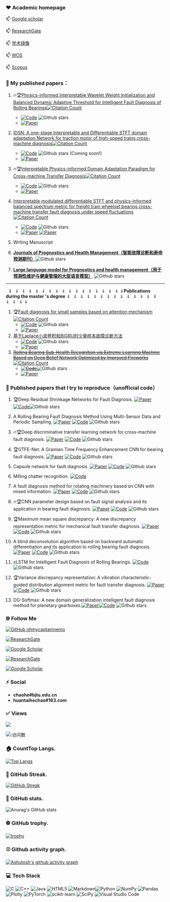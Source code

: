 <!--
**liguge/liguge** is a ✨ _special_ ✨ repository because its `README.md` (this file) appears on your GitHub profile.


<h1 align="center"><img src="https://media.giphy.com/media/1nctTrbXXmMHUVAaOo/giphy.gif" width="100%"></h1>

<h1 align="center">Hi <img src="https://media.giphy.com/media/RzqkoOmhuh86XsECvl/giphy.gif" width="50">, I'm chao He!</h1>

Here are some ideas to get you started:

- 🔭 I’m currently working on ...
- 🌱 I’m currently learning ...
- 👯 I’m looking to collaborate on ...
- 🤔 I’m looking for help with ...
- 💬 Ask me about ...
- 📫 How to reach me: ...
- 😄 Pronouns: ...
- ⚡ Fun fact: ...
-->

### ❤️ Academic homepage

  📫         [Google scholar](https://scholar.google.com/citations?user=1DtpMlAAAAAJ&hl=en)

  📫         [ResearchGate](https://www.researchgate.net/profile/Chao-He-64)

  📫         [学术镜像](https://sc.panda985.com/citations?user=1DtpMlAAAAAJ&hl=zh-CN&oi=sra)

  📫         [WOS](https://www.webofscience.com/wos/author/record/HCJ-0483-2022)

  📫         [Scopus](https://www.scopus.com/authid/detail.uri?authorId=57222401905)


### 🌱 My published papers：
1. :fire::trophy:[Physics-informed Interpretable Wavelet Weight Initialization and Balanced Dynamic Adaptive Threshold for Intelligent Fault Diagnosis of Rolling Bearings](https://doi.org/10.1016/j.jmsy.2023.08.014)[![Citation Count](https://img.shields.io/badge/citations-96-blue)](https://example.com/link_to_your_paper)

   - [![Code](https://img.shields.io/badge/Code-Website-blue.svg?logo=arXiv&logoColor=red)](https://github.com/liguge/EWSNet)  ![Github stars](https://img.shields.io/github/stars/liguge/EWSNet.svg)  
   - [![Paper](https://img.shields.io/badge/Paper-DOI-red.svg?logo=arXiv&logoColor=red)](https://doi.org/10.1016/j.jmsy.2023.08.014)

2. [IDSN: A one-stage Interpretable and Differentiable STFT domain adaptation Network for traction motor of high-speed trains cross-machine diagnosis](https://doi.org/10.1016/j.ymssp.2023.110846)[![Citation Count](https://img.shields.io/badge/citations-42-blue)](https://example.com/link_to_your_paper)
   - [![Code](https://img.shields.io/badge/Code-Website-blue.svg?logo=arXiv&logoColor=red)](https://github.com/liguge/IDSN_public)  ![Github stars](https://img.shields.io/github/stars/liguge/IDSN_public.svg)  (Coming soon!)
   - [![Paper](https://img.shields.io/badge/Paper-DOI-red.svg?logo=arXiv&logoColor=red)](https://doi.org/10.1016/j.ymssp.2023.110846)
   
3. :fire::trophy:[Interpretable Physics-informed Domain Adaptation Paradigm for Cross-machine Transfer Diagnosis](https://doi.org/10.1016/j.knosys.2024.111499)[![Citation Count](https://img.shields.io/badge/citations-52-blue)](https://example.com/link_to_your_paper)

   - [![Code](https://img.shields.io/badge/Code-Website-blue.svg?logo=arXiv&logoColor=red)](https://github.com/liguge/WIDAN)  ![Github stars](https://img.shields.io/github/stars/liguge/WIDAN.svg)  
   - [![Paper](https://img.shields.io/badge/Paper-DOI-red.svg?logo=arXiv&logoColor=red)](https://doi.org/10.1016/j.knosys.2024.111499)

4. [Interpretable modulated differentiable STFT and physics-informed balanced spectrum metric for freight train wheelset bearing cross-machine transfer fault diagnosis under speed fluctuations](https://doi.org/10.1016/j.aei.2024.102568)[![Citation Count](https://img.shields.io/badge/citations-54-blue)](https://example.com/link_to_your_paper)
   - [![Code](https://img.shields.io/badge/Code-Website-blue.svg?logo=arXiv&logoColor=red)](https://github.com/liguge/PyDSN)  ![Github stars](https://img.shields.io/github/stars/liguge/PyDSN.svg)  
   - [![Paper](https://img.shields.io/badge/Paper_1-DOI-red.svg?logo=arXiv&logoColor=red)](https://doi.org/10.1016/j.aei.2024.102568)  [![Paper](https://img.shields.io/badge/Paper_2-ARXIV-red.svg?logo=arXiv&logoColor=red)](https://doi.org/10.48550/arXiv.2406.11917)
   
5. Writing Manuscript

6. **[Journals of Prognostics and Health Management（智能故障诊断和寿命预测期刊）](https://github.com/liguge/Journals-for-Prognostics-and-Health-Management)**![Github stars](https://img.shields.io/github/stars/liguge/Journals-for-Prognostics-and-Health-Management.svg)

7.  **[Large language model for Prognostics and health management（用于预测性维护与健康管理的大型语言模型）](https://github.com/liguge/Large-language-model-for-Prognostics-and-health-management)** ![Github stars](https://img.shields.io/github/stars/liguge/Large-language-model-for-Prognostics-and-health-management.svg)

   

------

   


​                                       $\Downarrow\Downarrow\Downarrow\Downarrow\Downarrow\Downarrow\Downarrow\Downarrow\Downarrow\Downarrow\Downarrow\Downarrow\Downarrow\Downarrow\Downarrow\Downarrow\Downarrow\Downarrow$**Publications during the master 's degree**$\Downarrow\Downarrow\Downarrow\Downarrow\Downarrow\Downarrow\Downarrow\Downarrow\Downarrow\Downarrow\Downarrow\Downarrow\Downarrow\Downarrow\Downarrow\Downarrow\Downarrow\Downarrow$

1. :trophy:[Fault diagnosis for small samples based on attention mechanism](https://doi.org/10.1016/j.measurement.2021.110242) [![Citation Count](https://img.shields.io/badge/citations-198-blue)](https://example.com/link_to_your_paper)   
    - [![Code](https://img.shields.io/badge/Code-Website-blue.svg?logo=arXiv&logoColor=red)](https://github.com/liguge/Fault-diagnosis-for-small-samples-based-on-attention-mechanism)  ![Github stars](https://img.shields.io/github/stars/liguge/Fault-diagnosis-for-small-samples-based-on-attention-mechanism.svg)  
   - [![Paper](https://img.shields.io/badge/Paper-DOI-red.svg?logo=arXiv&logoColor=red)](https://doi.org/10.1016/j.measurement.2021.110242)
3. [基于Laplace小波卷积和BiGRU的少量样本故障诊断方法](https://kns.cnki.net/kcms2/article/abstract?v=YoFA4grnCX4IptBzWglGXApO5AGPdZ156g6v-p2jrPHNmVObS4A1qgfoVQ5DLQmA0tZPfcGejDUBj3Pn0PsDC_CaIm9TKNDyXl3emEIY_kWSGFi3qKnIFL9hMXTytEQaZrlUvmHXxiA=&uniplatform=NZKPT&flag=copy)
    - [![Code](https://img.shields.io/badge/Code-Website-blue.svg?logo=arXiv&logoColor=red)](https://github.com/liguge/DLWCB)  ![Github stars](https://img.shields.io/github/stars/liguge/DLWCB.svg)
   - [![Paper](https://img.shields.io/badge/Paper-DOI-red.svg?logo=arXiv&logoColor=red)](https://kns.cnki.net/kcms2/article/abstract?v=YoFA4grnCX4IptBzWglGXApO5AGPdZ156g6v-p2jrPHNmVObS4A1qgfoVQ5DLQmA0tZPfcGejDUBj3Pn0PsDC_CaIm9TKNDyXl3emEIY_kWSGFi3qKnIFL9hMXTytEQaZrlUvmHXxiA=&uniplatform=NZKPT&flag=copy)
8. ~~[Rolling Bearing Sub-Health Recognition via Extreme Learning Machine Based on Deep Belief Network Optimized by Improved Fireworks](https://doi.org/10.1109/ACCESS.2021.3064962)~~ [![Citation Count](https://img.shields.io/badge/citations-25-blue)](https://example.com/link_to_your_paper)     
    -  ~~[![Code](https://img.shields.io/badge/Code-Website-blue.svg?logo=arXiv&logoColor=red)](https://github.com/liguge/FWA-DBN-ELM-for-intelligent-fault-diagnosis)~~![Github stars](https://img.shields.io/github/stars/liguge/FWA-DBN-ELM-for-intelligent-fault-diagnosis.svg)
    -  [![Paper](https://img.shields.io/badge/Paper-DOI-red.svg?logo=arXiv&logoColor=red)](https://doi.org/10.1109/ACCESS.2021.3064962)




### 💬 Published papers that I try to reproduce（unofficial code）

1. :trophy:Deep Residual Shrinkage Networks for Fault Diagnosis. [![Paper](https://img.shields.io/badge/Paper-DOI-red.svg?logo=arXiv&logoColor=red)](https://doi.org/10.1109/TII.2019.2943898) [![Code](https://img.shields.io/badge/Code-Website-blue.svg?logo=arXiv&logoColor=red)](https://github.com/liguge/Deep-Residual-Shrinkage-Networks-for-intelligent-fault-diagnosis-DRSN-)![Github stars](https://img.shields.io/github/stars/liguge/Deep-Residual-Shrinkage-Networks-for-intelligent-fault-diagnosis-DRSN-.svg)

2. A Rolling Bearing Fault Diagnosis Method Using Multi-Sensor Data and Periodic Sampling. [![Paper](https://img.shields.io/badge/Paper-DOI-red.svg?logo=arXiv&logoColor=red)](https://doi.org/10.1109/ICME52920.2022.9859658) [![Code](https://img.shields.io/badge/Code-Website-blue.svg?logo=arXiv&logoColor=red)](https://github.com/liguge/MDPS_pytorch) ![Github stars](https://img.shields.io/github/stars/liguge/MDPS_pytorch.svg)

3. :fire::trophy:Deep discriminative transfer learning network for cross-machine fault diagnosis. [![Paper](https://img.shields.io/badge/Paper-DOI-red.svg?logo=arXiv&logoColor=red)](https://doi.org/10.1016/j.ymssp.2022.109884) [![Code](https://img.shields.io/badge/Code-Website-blue.svg?logo=arXiv&logoColor=red)](https://github.com/liguge/DDTLN) ![Github stars](https://img.shields.io/github/stars/liguge/DDTLN.svg)

4. :trophy:GTFE-Net: A Gramian Time Frequency Enhancement CNN for bearing fault diagnosis. [![Paper](https://img.shields.io/badge/Paper-DOI-red.svg?logo=arXiv&logoColor=red)](https://doi.org/10.1016/j.engappai.2022.105794) [![Code](https://img.shields.io/badge/Code-Website-blue.svg?logo=arXiv&logoColor=red)](https://github.com/liguge/GTFENet_pytorch) ![Github stars](https://img.shields.io/github/stars/liguge/GTFENet_pytorch.svg)

5. Capsule network for fault diagnosis. [![Paper](https://img.shields.io/badge/Paper-DOI-red.svg?logo=arXiv&logoColor=red)](https://doi.org/10.1109/JSEN.2022.3169341) [![Code](https://img.shields.io/badge/Code-Website-blue.svg?logo=arXiv&logoColor=red)](https://github.com/liguge/Capsule-network-for-fault-diagnosis) ![Github stars](https://img.shields.io/github/stars/liguge/Capsule-network-for-fault-diagnosis.svg)

6. Milling chatter recognition.  [![Code](https://img.shields.io/badge/Code-Website-blue.svg?logo=arXiv&logoColor=red)](https://github.com/liguge/chanzhen)

7. A fault diagnosis method for rotating machinery based on CNN with mixed information. [![Paper](https://img.shields.io/badge/Paper-DOI-red.svg?logo=arXiv&logoColor=red)](https://doi.org/10.1109/TII.2022.3224979) [![Code](https://img.shields.io/badge/Code-Website-blue.svg?logo=arXiv&logoColor=red)](https://github.com/liguge/MIXCNN_pytorch) ![Github stars](https://img.shields.io/github/stars/liguge/MIXCNN_pytorch.svg)

8. :fire::trophy:CNN parameter design based on fault signal analysis and its application in bearing fault diagnosis. [![Paper](https://img.shields.io/badge/Paper-DOI-red.svg?logo=arXiv&logoColor=red)](https://doi.org/10.1016/j.aei.2023.101877) [![Code](https://img.shields.io/badge/Code-Website-blue.svg?logo=arXiv&logoColor=red)](https://github.com/liguge/PGCNN) ![Github stars](https://img.shields.io/github/stars/liguge/PGCNN.svg)

9. :trophy:Maximum mean square discrepancy: A new discrepancy representation metric for mechanical fault transfer diagnosis. [![Paper](https://img.shields.io/badge/Paper-DOI-red.svg?logo=arXiv&logoColor=red)](https://doi.org/10.1016/j.knosys.2023.110748) [![Code](https://img.shields.io/badge/Code-Website-blue.svg?logo=arXiv&logoColor=red)](https://github.com/liguge/MMSD) ![Github stars](https://img.shields.io/github/stars/liguge/MMSD.svg)

10. A blind deconvolution algorithm based on backward automatic differentiation and its application to rolling bearing fault diagnosis. [![Paper](https://img.shields.io/badge/Paper-DOI-red.svg?logo=arXiv&logoColor=red)](https://doi.org/10.1088/1361-6501/ac3fc7) [![Code](https://img.shields.io/badge/Code-Website-blue.svg?logo=arXiv&logoColor=red)](https://github.com/liguge/MAND) ![Github stars](https://img.shields.io/github/stars/liguge/MAND.svg)

11. xLSTM for Intelligent Fault Diagnosis of Rolling Bearings. [![Code](https://img.shields.io/badge/Code-Website-blue.svg?logo=arXiv&logoColor=red)](https://github.com/liguge/xLSTM-for-intelligent-fault-diagnosis-of-rolling-bearings) ![Github stars](https://img.shields.io/github/stars/liguge/xLSTM-for-intelligent-fault-diagnosis-of-rolling-bearings.svg)

12. :trophy:Variance discrepancy representation: A vibration characteristic-guided distribution alignment metric for fault transfer diagnosis. [![Paper](https://img.shields.io/badge/Paper-DOI-red.svg?logo=arXiv&logoColor=red)](https://doi.org/10.1016/j.ymssp.2024.111544) [![Code](https://img.shields.io/badge/Code-Website-blue.svg?logo=arXiv&logoColor=red)](https://github.com/liguge/Variance-discrepancy-representation) ![Github stars](https://img.shields.io/github/stars/liguge/Variance-discrepancy-representation-pytorch.svg)

13. DG-Softmax: A new domain generalization intelligent fault diagnosis method for planetary gearboxes.[![Paper](https://img.shields.io/badge/Paper-DOI-red.svg?logo=arXiv&logoColor=red)](https://doi.org/10.1016/j.ress.2025.111057)[![Code](https://img.shields.io/badge/Code-Website-blue.svg?logo=arXiv&logoColor=red)](https://github.com/liguge/DG-Softmax) ![Github stars](https://img.shields.io/github/stars/liguge/DG-Softmax.svg)




### 🌐 Follow Me

[![GitHub ohmycaptainnemo](https://img.shields.io/github/followers/liguge?label=follow&style=social)](https://github.com/liguge)

[![ResearchGate](https://img.shields.io/badge/ResearchGate-Follow-blue)](https://www.researchgate.net/profile/Chao-He-64)

[![Google Scholar](https://img.shields.io/badge/Google_Scholar-Follow-green)](https://scholar.google.com/citations?user=1DtpMlAAAAAJ&hl=en)

[![ResearchGate](https://img.shields.io/badge/Zhihu-Follow-pink)](https://www.zhihu.com/people/huantaihechao)

[![Google Scholar](https://img.shields.io/badge/Github-Follow-red)](https://github.com/liguge)

### ⚡ Social

 - **chaohe#bjtu.edu.cn**
 - **huantaihechao#163.com**

### ✅ Views
![](http://profile-counter.glitch.me/liguge/count.svg)

![:访问数](https://moe-counter.glitch.me/get/@liguge?theme=gelbooru)

### 🏠 CountTop Langs.

[![Top Langs](https://github-readme-stats.vercel.app/api/top-langs/?username=liguge&layout=compact)](https://github.com/anuraghazra/github-readme-stats)

### 🎁 GitHub Streak.

[![GitHub Streak](https://github-readme-streak-stats.herokuapp.com/?user=liguge&theme=dark)](https://git.io/streak-stats)

### 🏀 GitHub stats.

![Anurag's GitHub stats](https://github-readme-stats.vercel.app/api?username=liguge&show_icons=true&theme=tokyonight)

### ⚽ GitHub trophy.

[![trophy](https://github-profile-trophy.vercel.app/?username=liguge&theme=monokai)](https://github.com/ryo-ma/github-profile-trophy)

### ⚾ Github activity graph.

[![Ashutosh's github activity graph](https://activity-graph.herokuapp.com/graph?username=liguge&theme=xcode)](https://github.com/ashutosh00710/github-readme-activity-graph)
### 💻 Tech Stack

![C](https://img.shields.io/badge/c-%2300599C.svg?style=plastic&logo=c&logoColor=white) ![C++](https://img.shields.io/badge/c++-%2300599C.svg?style=plastic&logo=c%2B%2B&logoColor=white)  ![Java](https://img.shields.io/badge/java-%23ED8B00.svg?style=plastic&logo=java&logoColor=white) ![HTML5](https://img.shields.io/badge/html5-%23E34F26.svg?style=plastic&logo=html5&logoColor=white) ![Markdown](https://img.shields.io/badge/markdown-%23000000.svg?style=plastic&logo=markdown&logoColor=white)![Python](https://img.shields.io/badge/python-3670A0?style=plastic&logo=python&logoColor=ffdd54) ![NumPy](https://img.shields.io/badge/numpy-%23013243.svg?style=plastic&logo=numpy&logoColor=white) ![Pandas](https://img.shields.io/badge/pandas-%23150458.svg?style=plastic&logo=pandas&logoColor=white) ![Plotly](https://img.shields.io/badge/Plotly-%233F4F75.svg?style=plastic&logo=plotly&logoColor=white) ![PyTorch](https://img.shields.io/badge/PyTorch-%23EE4C2C.svg?style=plastic&logo=PyTorch&logoColor=white) ![scikit-learn](https://img.shields.io/badge/scikit--learn-%23F7931E.svg?style=plastic&logo=scikit-learn&logoColor=white) ![SciPy](https://img.shields.io/badge/SciPy-%230C55A5.svg?style=plastic&logo=scipy&logoColor=%white)  ![Visual Studio Code](https://img.shields.io/badge/Visual%20Studio%20Code-0078d7.svg?style=plastic&logo=visual-studio-code&logoColor=white)

